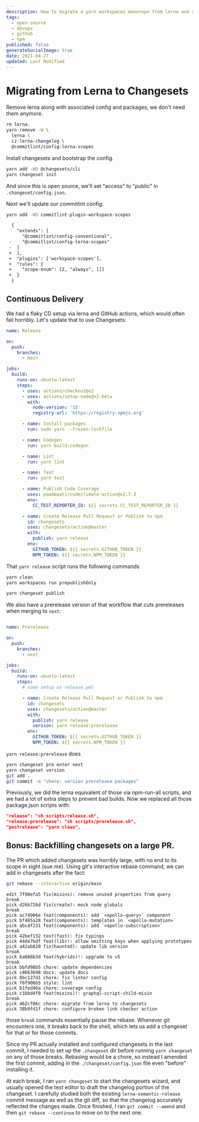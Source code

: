 ```yaml
---
description: How to migrate a yarn workspaces monorepo from lerna and semantic-release to changesets
tags:
  - open-source
  - devops
  - github
  - npm
published: false
generateSocialImage: true
date: 2021-04-27
updated: Last Modified
---
```


# Migrating from Lerna to Changesets

Remove lerna along with associated config and packages, we don't need them anymore.

```bash
rm lerna.
yarn remove -W \
  lerna \
  cz-lerna-changelog \
  @commitlint/config-lerna-scopes
```

Install changesets and bootstrap the config.
```bash
yarn add -WD @changesets/cli
yarn changeset init
```

And since this is open source, we'll set "access" to "public" in `.changeset/config.json`.

Next we'll update our commitlint config:

```bash
yarn add -WD commitlint-plugin-workspace-scopes
```

```diff
  {
    "extends": [
      "@commitlint/config-conventional",
 -    "@commitlint/config-lerna-scopes"
 -  ]
 +  ],
 +  "plugins": ['workspace-scopes'],
 +  "rules": {
 +    "scope-enum": [2, "always", []]
 +  }
  }
```

## Continuous Delivery
We had a flaky CD setup via lerna and GitHub actions, which would often fail horribly. Let's update that to use Changesets:

```yaml
name: Release

on:
  push:
    branches:
      - main

jobs:
  build:
    runs-on: ubuntu-latest
    steps:
      - uses: actions/checkout@v2
      - uses: actions/setup-node@v2-beta
        with:
          node-version: '15'
          registry-url: 'https://registry.npmjs.org'

      - name: Install packages
        run: sudo yarn --frozen-lockfile

      - name: Codegen
        run: yarn build:codegen

      - name: Lint
        run: yarn lint

      - name: Test
        run: yarn test

      - name: Publish Code Coverage
        uses: paambaati/codeclimate-action@v2.7.3
        env:
          CC_TEST_REPORTER_ID: ${{ secrets.CC_TEST_REPORTER_ID }}

      - name: Create Release Pull Request or Publish to npm
        id: changesets
        uses: changesets/action@master
        with:
          publish: yarn release
        env:
          GITHUB_TOKEN: ${{ secrets.GITHUB_TOKEN }}
          NPM_TOKEN: ${{ secrets.NPM_TOKEN }}
```

That `yarn release` script runs the following commands
```bash
yarn clean
yarn workspaces run prepublishOnly

yarn changeset publish
```

We also have a prerelease version of that workflow that cuts prereleases when merging to `next`:

```yaml

name: Prerelease

on:
  push:
    branches:
      - next

jobs:
  build:
    runs-on: ubuntu-latest
    steps:
      # same setup as release.yml

      - name: Create Release Pull Request or Publish to npm
        id: changesets
        uses: changesets/action@master
        with:
          publish: yarn release
          version: yarn release:prerelease
        env:
          GITHUB_TOKEN: ${{ secrets.GITHUB_TOKEN }}
          NPM_TOKEN: ${{ secrets.NPM_TOKEN }}
```

`yarn release:prerelease` does

```bash
yarn changeset pre enter next
yarn changeset version
git add .
git commit -m "chore: version prerelease packages"
```

Previously, we did the lerna equivalent of those via npm-run-all scripts, and we had a lot of extra steps to prevent bad builds. Now we replaced all those package.json scripts with:

```json
"release": "sh scripts/release.sh",
"release:prerelease": "sh scripts/prerelease.sh",
"postrelease": "yarn clean",
```

## Bonus: Backfilling changesets on a large PR.

The PR which added changesets was horribly large, with no end to its scope in sight (sue me).
Using git's interactive rebase command, we can add in changesets after the fact:

```bash
git rebase --interactive origin/main
```

```git
edit 7f90efa5 fix(mixins): remove unused properties from query
break
pick d26b726d fix(create): mock node globals
break
pick ac74906e feat(components): add `<apollo-query>` component
pick bf485a28 feat(components): templates in `<apollo-mutation>`
pick abcdf231 feat(components): add `<apollo-subscription>`
break
pick 42bef132 test(fast): fix typings
pick 44de7bdf feat(lib)!: allow omitting keys when applying prototypes
pick a42ab820 fix(haunted): update lib version
break
pick 6a086b3d feat(hybrids)!: upgrade to v5
break
pick bbfd98b5 chore: update dependencies
pick c8663698 docs: update docs
pick 8bc127d1 chore: fix linter config
pick f6f906b5 style: lint
pick b1fed46a chore: coverage config
pick c1bbd4f0 feat(mixins)!: graphql-script-child-mixin
break
pick 462cf06c chore: migrate from lerna to changesets
pick 38b9fd1f chore: configure broken link checker action
```

those `break` commands essentially pause the rebase. Whenever git encounters one, it breaks back to the shell, which lets us add a changeset for that or for those commits.

Since my PR actually installed and configured changesets in the last commit, I needed to set up the `.changeset` dir before running `yarn changeset` on any of those breaks. Rebasing would be a chore, so instead I amended the first commit, adding in the `./changeset/config.json` file even "before" installing it.

At each break, I ran `yarn changeset` to start the changesets wizard, and usually opened the text editor to draft the changelog portion of the changeset. I carefully studied both the existing `lerna-semantic-release` commit message as well as the git diff, so that the changelog accurately reflected the changes made. Once finished, I ran `git commit --amend` and then `git rebase --continue` to move on to the next one.
